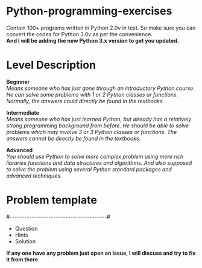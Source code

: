 # Python-programming-exercises 
Contain 100+ programs written in Python 2.0v in text. So make sure you can convert the codes for Python 3.0v as per the convenience. <br>
**And I will be adding the new Python 3.x version to get you updated.**

# Level	Description

**Beginner**<br> 
_Means someone who has just gone through an introductory Python course. He can solve some problems with 1 or 2 Python classes or functions. Normally, the answers could directly be found in the textbooks._<br>
	
**Intermediate**<br> 
_Means someone who has just learned Python, but already has a relatively strong programming background from before. He should be able to solve problems which may involve 3 or 3 Python classes or functions. The answers cannot be directly be found in the textbooks._<br>

**Advanced**<br> 
_You should use Python to solve more complex problem using more rich libraries functions and data structures and algorithms. And also supposed to solve the problem using several Python standard packages and advanced techniques._

# Problem template
#----------------------------------------#<br>
- Question<br>
- Hints<br>
- Solution<br>

**If any one have any problem just open an Issue, I will discuss and try to fix it from there.**

